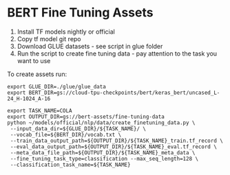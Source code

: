 # BERT Fine Tuning Assets

1. Install TF models nightly or official
2. Copy tf model git repo
3. Download GLUE datasets - see script in glue folder
4. Run the script to create fine tuning data - pay attention to the task you want to use 

To create assets run:
```
export GLUE_DIR=./glue/glue_data
export BERT_DIR=gs://cloud-tpu-checkpoints/bert/keras_bert/uncased_L-24_H-1024_A-16

export TASK_NAME=COLA
export OUTPUT_DIR=gs://bert-assets/fine-tuning-data
python ~/models/official/nlp/data/create_finetuning_data.py \
 --input_data_dir=${GLUE_DIR}/${TASK_NAME}/ \
 --vocab_file=${BERT_DIR}/vocab.txt \
 --train_data_output_path=${OUTPUT_DIR}/${TASK_NAME}_train.tf_record \
 --eval_data_output_path=${OUTPUT_DIR}/${TASK_NAME}_eval.tf_record \
 --meta_data_file_path=${OUTPUT_DIR}/${TASK_NAME}_meta_data \
 --fine_tuning_task_type=classification --max_seq_length=128 \
 --classification_task_name=${TASK_NAME}
```